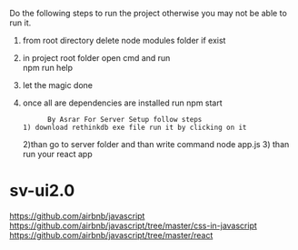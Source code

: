 

Do the following steps to run the project otherwise you may not be able to run it.
1) from root directory delete node modules folder if exist 
2) in project root folder open cmd and run<br>
 npm run help
3) let the magic done
4) once all are dependencies are installed run npm start



             By Asrar For Server Setup follow steps
       1) download rethinkdb exe file run it by clicking on it
     2)than go to server folder and than write command node app.js
        3) than run your react app


# sv-ui2.0

https://github.com/airbnb/javascript
https://github.com/airbnb/javascript/tree/master/css-in-javascript
https://github.com/airbnb/javascript/tree/master/react 
